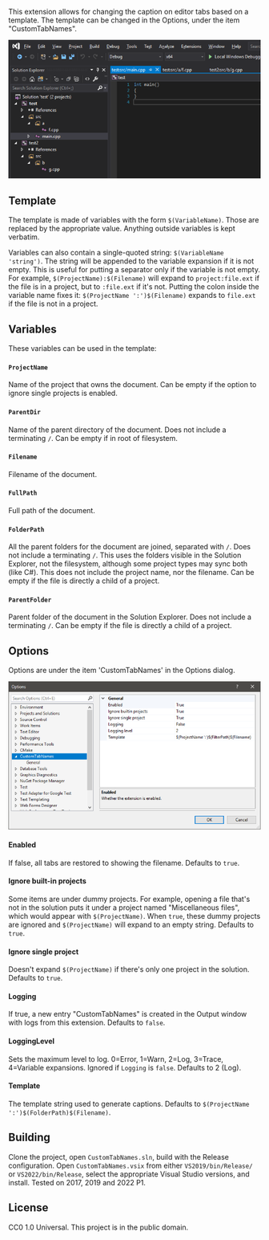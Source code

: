 This extension allows for changing the caption on editor tabs based on a template. The template can be changed in the Options, under the item "CustomTabNames".

![Screenshot of some tabs](docs/Tabs.png)

## Template
The template is made of variables with the form `$(VariableName)`. Those are replaced by the appropriate value. Anything outside variables is kept verbatim.

Variables can also contain a single-quoted string: `$(VariableName 'string')`. The string will be appended to the variable expansion if it is not empty. This is useful for putting a separator only if the variable is not empty. For example, `$(ProjectName):$(Filename)` will expand to `project:file.ext` if the file is in a project, but to `:file.ext` if it's not. Putting the colon inside the variable name fixes it: `$(ProjectName ':')$(Filename)` expands to `file.ext` if the file is not in a project.

## Variables
These variables can be used in the template:

#### `ProjectName`
Name of the project that owns the document. Can be empty if the option to ignore single projects is enabled.

#### `ParentDir`
Name of the parent directory of the document. Does not include a terminating `/`. Can be empty if in root of filesystem.

#### `Filename`
Filename of the document.

#### `FullPath`
Full path of the document.

#### `FolderPath`
All the parent folders for the document are joined, separated with `/`. Does not include a terminating `/`. This uses the folders visible in the Solution Explorer, not the filesystem, although some project types may sync both (like C#). This does not include the project name, nor the filename. Can be empty if the file is directly a child of a project.

#### `ParentFolder`
Parent folder of the document in the Solution Explorer. Does not include a terminating `/`. Can be empty if the file is directly a child of a project.

## Options
Options are under the item 'CustomTabNames' in the Options dialog.

![Screenshot of the Options dialog](docs/Options.png)

#### Enabled
If false, all tabs are restored to showing the filename. Defaults to `true`.

#### Ignore built-in projects
Some items are under dummy projects. For example, opening a file that's not in the solution puts it under a project named "Miscellaneous files", which would appear with `$(ProjectName)`. When `true`, these dummy projects are ignored and `$(ProjectName)` will expand to an empty string. Defaults to `true`.

#### Ignore single project
Doesn't expand `$(ProjectName)` if there's only one project in the solution. Defaults to `true`.

#### Logging
If true, a new entry "CustomTabNames" is created in the Output window with logs from this extension. Defaults to `false`.

#### LoggingLevel
Sets the maximum level to log. 0=Error, 1=Warn, 2=Log, 3=Trace, 4=Variable expansions. Ignored if `Logging` is `false`. Defaults to 2 (Log).

#### Template
The template string used to generate captions. Defaults to `$(ProjectName ':')$(FolderPath)$(Filename)`.

## Building
Clone the project, open `CustomTabNames.sln`, build with the Release configuration. Open `CustomTabNames.vsix` from either `VS2019/bin/Release/` or `VS2022/bin/Release`, select the appropriate Visual Studio versions, and install. Tested on 2017, 2019 and 2022 P1.

## License
CC0 1.0 Universal. This project is in the public domain.
